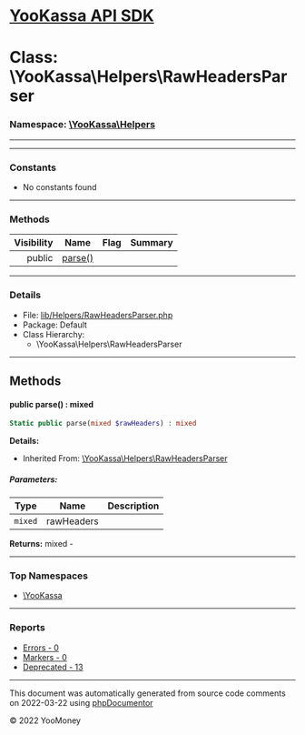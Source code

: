 # [YooKassa API SDK](../home.md)

# Class: \YooKassa\Helpers\RawHeadersParser
### Namespace: [\YooKassa\Helpers](../namespaces/yookassa-helpers.md)
---

---
### Constants
* No constants found

---
### Methods
| Visibility | Name | Flag | Summary |
| ----------:| ---- | ---- | ------- |
| public | [parse()](../classes/YooKassa-Helpers-RawHeadersParser.md#method_parse) |  |  |

---
### Details
* File: [lib/Helpers/RawHeadersParser.php](../../lib/Helpers/RawHeadersParser.php)
* Package: Default
* Class Hierarchy:
  * \YooKassa\Helpers\RawHeadersParser

---
## Methods
<a name="method_parse" class="anchor"></a>
#### public parse() : mixed

```php
Static public parse(mixed $rawHeaders) : mixed
```

**Details:**
* Inherited From: [\YooKassa\Helpers\RawHeadersParser](../classes/YooKassa-Helpers-RawHeadersParser.md)

##### Parameters:
| Type | Name | Description |
| ---- | ---- | ----------- |
| <code lang="php">mixed</code> | rawHeaders  |  |

**Returns:** mixed - 



---

### Top Namespaces

* [\YooKassa](../namespaces/yookassa.md)

---

### Reports
* [Errors - 0](../reports/errors.md)
* [Markers - 0](../reports/markers.md)
* [Deprecated - 13](../reports/deprecated.md)

---

This document was automatically generated from source code comments on 2022-03-22 using [phpDocumentor](http://www.phpdoc.org/)

&copy; 2022 YooMoney